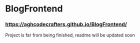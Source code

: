 # BlogFrontend
### https://aghcodecrafters.github.io/BlogFrontend/

Project is far from being finished, readme will be updated soon
